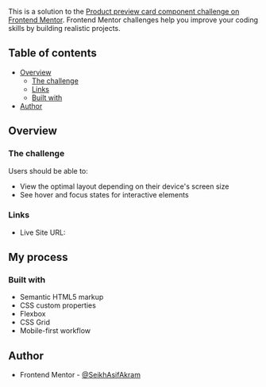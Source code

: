 
This is a solution to the [Product preview card component challenge on Frontend Mentor](https://www.frontendmentor.io/challenges/product-preview-card-component-GO7UmttRfa). Frontend Mentor challenges help you improve your coding skills by building realistic projects. 

## Table of contents

- [Overview](#overview)
  - [The challenge](#the-challenge)
  - [Links](#links)
  - [Built with](#built-with)
- [Author](#author)

## Overview

### The challenge

Users should be able to:

- View the optimal layout depending on their device's screen size
- See hover and focus states for interactive elements

### Links

- Live Site URL: 

## My process

### Built with

- Semantic HTML5 markup
- CSS custom properties
- Flexbox
- CSS Grid
- Mobile-first workflow

## Author

- Frontend Mentor - [@SeikhAsifAkram](https://www.frontendmentor.io/profile/SeikhAsifAkram)
